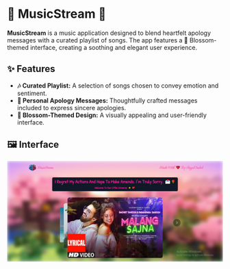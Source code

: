 # 🎵 MusicStream 🌸

**MusicStream** is a music application designed to blend heartfelt apology messages with a curated playlist of songs. The app features a 🌸 Blossom-themed interface, creating a soothing and elegant user experience.

## ✨ Features

- **🎶 Curated Playlist:** A selection of songs chosen to convey emotion and sentiment.
- **💌 Personal Apology Messages:** Thoughtfully crafted messages included to express sincere apologies.
- **🌸 Blossom-Themed Design:** A visually appealing and user-friendly interface.

## 🖼️ Interface

![MusicStream](/ReadME.png)
